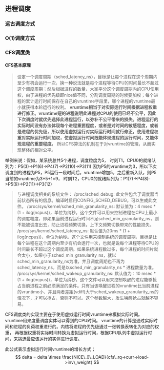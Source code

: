 ## 进程调度

### 远古调度方式

### O(1)调度方式

### CFS调度类
#### CFS基本原理
> 设定一个调度周期（sched_latency_ns），目标是让每个进程在这个周期内至少有机会运行一次，换一种说法就是每个进程等待CPU的时间最长不超过这个调度周期；然后根据进程的数量，大家平分这个调度周期内的CPU使用权，由于进程的优先级即nice值不同，分割调度周期的时候要加权；每个进程的累计运行时间保存在自己的vruntime字段里，哪个进程的vruntime最小就获得本轮运行的权利。
**vruntime相当于对实际运行时间根据进程权重进行修正。vruntime短的进程说明此进程对CPU的使用已经不公平，因此下次调度时就优先选择此进程运行，以弥补不公平带来的损失。进程运行的实际时间没有办法体现每个进程重要程度，或者是对时间的敏感程度，或者是进程的优先级，所以使用虚拟运行对实际运行时间就行修正，使用进程权重对实际运行时间加权，使虚拟运行时间既能体现进程的运行时间，又能体现进程的重要程度。**
所以CFS算法的机制在于对vruntime的管理，从而实现整体的相对公平。

举例来说：假如，某系统总共5个进程，调度粒度为5，
时刻T1，CPU0的就绪队列为：P5(3)->P1(6)->P4(7)->P2(10)->P3(11)
因为P5的vruntime为3，所以下次调度到的进程为P5，P5运行一段时间后，vruntime增加5，之后重新入队，则P5当前的vruntime为3+5+1=9，
时刻T2，CPU0的就绪队列为：P1(7)->P4(8)->P5(9)->P2(11)->P3(12)

> 与进程调度相关的系统文件：
> /proc/sched_debug: 此文件包含了调度器当前状态所有的信息。编译时启用CONFIG_SCHED_DEBUG，可以生成此文件。
> /proc/sys/kernel/sched_min_granularity_ns: 默认值为：4 msec * (1 + ilog(ncpus))，单位为纳秒。这个文件可以用来控制进程在CPU上最小的调度粒度，即如果当前进程运行时间不足sched_min_granularity_ns，则不能被调度出去，防止进程频繁切换，上下文频繁切换带来的性能损失。
> /proc/sys/kernel/sched_latency_ns: 默认值为20ms * (1 + ilog(ncpus))，单位为纳秒。这个文件用来控制系统的调度周期，目标是让每个进程在这个周期内至少有机会运行一次，也就是说每个进程等待CPU的时间最长不超过这个调度周期。如果系统进程数过多，每个进程的时间片就会太小，如果小于sched_min_granularity_ns，就以sched_min_granularity_ns为准，并且调度周期也不再为sched_latency_ns，而是以sched_min_granularity_ns * 进程数量为准。
> /proc/sys/kernel/sched_wakeup_granularity_ns: 默认值为：10 msec * (1 + ilog(ncpus))，单位为纳秒。这个文件可以用来控制唤醒的进程能够抢占当前进程之前必须满足的条件。只有当该唤醒进程的vruntime比当前进程的vruntime小、并且两者差距(vdiff)大于sched_wakeup_granularity_ns的情况下，才可以抢占，否则不可以。这个参数越大，发生唤醒抢占就越不容易。

CFS调度类的实现主要在于使用虚拟运行时间vruntime来模拟实际时间。vruntime用来度量调度实体可以得到的CPU时间。
vruntime的计算是通过实际时间和进程的负荷权重进行的。内核将进程的优先级通过一张转换表转化为对应的权重，
再根据权重将实际时间转换为虚拟运行时间，根据CPU队列中虚拟运行时间，来挑选最应该运行的实体进行调度。

此公式表示虚拟运行时间vruntime的增长方式；
$$
delta = delta \times \frac{NICE\_0\_LOAD}{cfs\_rq->curr->load->inv\_weight}
$$
